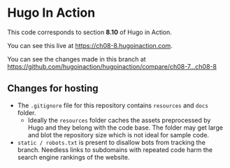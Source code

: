 Hugo In Action
===============

This code corresponds to section **8.10** of Hugo in Action.

You can see this live at https://ch08-8.hugoinaction.com.

You can see the changes made in this branch at https://github.com/hugoinaction/hugoinaction/compare/ch08-7...ch08-8

Changes for hosting
--------------------

* The `.gitignore` file for this repository contains `resources` and `docs` folder.
  * Ideally the `resources` folder caches the assets preprocessed by Hugo and they belong with the code base. The folder may get large and blot the repository size which is not ideal for sample code.
* `static / robots.txt` is present to disallow bots from tracking the branch. Needless links to subdomains with repeated code harm the search engine rankings of the website.

